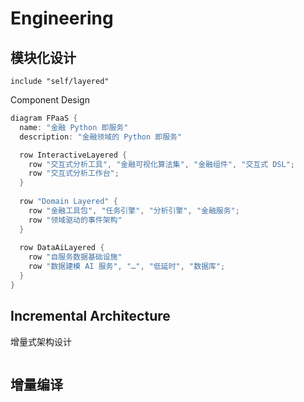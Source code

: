 # Engineering

## 模块化设计

```feakin
include "self/layered"
````

Component Design

```groovy
diagram FPaaS {
  name: "金融 Python 即服务"
  description: "金融领域的 Python 即服务"

  row InteractiveLayered {
    row "交互式分析工具", "金融可视化算法集", "金融组件", "交互式 DSL";
    row "交互式分析工作台";
  }
  
  row "Domain Layered" {
    row "金融工具包", "任务引擎", "分析引擎", "金融服务";
    row "领域驱动的事件架构"
  }
  
  row DataAiLayered {
    row "自服务数据基础设施"
    row "数据建模 AI 服务", "…", "低延时", "数据库";
  }
} 
```

## Incremental Architecture

增量式架构设计

```feakin
```

## 增量编译



